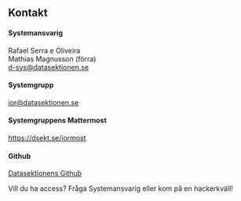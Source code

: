## Kontakt

#### Systemansvarig

Rafael Serra e Oliveira </br>
Mathias Magnusson (förra)</br>
[d-sys@datasektionen.se](mailto:d-sys@datasektionen.se)

#### Systemgrupp

[ior@datasektionen.se](mailto:ior@datasektionen.se)

#### Systemgruppens Mattermost

<https://dsekt.se/iormost>

#### Github

[Datasektionens Github](https://dsekt.se/github-link-website)</br>

Vill du ha access? Fråga Systemansvarig eller kom på en hackerkväll!
